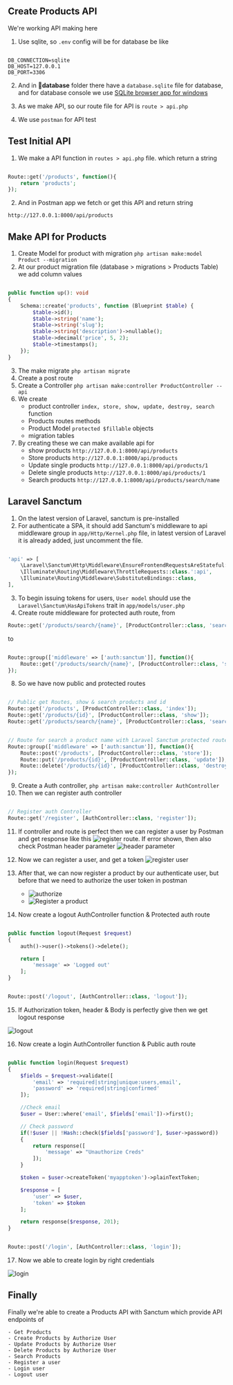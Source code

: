 ## Create Products API

We're working API making here

1. Use sqlite, so `.env` config will be for database be like

```env

DB_CONNECTION=sqlite
DB_HOST=127.0.0.1
DB_PORT=3306
```
2. And in **📂database** folder there have a `database.sqlite` file for database, and for database console we use [SQLite browser app for windows](https://sqlitebrowser.org/dl/)

3. As we make API, so our route file for API is `route > api.php`

4. We use `postman` for API test

## Test Initial API 

1. We make a API function in `routes > api.php` file. which return a string

```php

Route::get('/products', function(){
    return 'products';
});
```

2. And in Postman app we fetch or get this API and return string

`http://127.0.0.1:8000/api/products`

## Make API for Products 

1. Create Model for product with migration `php artisan make:model Product --migration`
2. At our product migration file (database > migrations > Products Table) we add column values 

```php

public function up(): void
{
    Schema::create('products', function (Blueprint $table) {
        $table->id();
        $table->string('name');
        $table->string('slug');
        $table->string('description')->nullable();
        $table->decimal('price', 5, 2);
        $table->timestamps();
    });
}
```
3. The make migrate `php artisan migrate`
4. Create a post route
5. Create a Controller `php artisan make:controller ProductController --api`
6. We create 
    - product controller `index, store, show, update, destroy, search` function
    - Products routes methods
    - Product Model `protected $fillable` objects
    - migration tables
7. By creating these we can make available api for 
    - show products `http://127.0.0.1:8000/api/products`
    - Store products `http://127.0.0.1:8000/api/products`
    - Update single products `http://127.0.0.1:8000/api/products/1`
    - Delete single products `http://127.0.0.1:8000/api/products/1`
    - Search products `http://127.0.0.1:8000/api/products/search/name`

## Laravel Sanctum

1. On the latest version of Laravel, sanctum is pre-installed
2. For authenticate a SPA, it should add Sanctum's middleware to api middleware group in `app/Http/Kernel.php` file, in latest version of Laravel it is already added, just uncomment the file.

```php

'api' => [
    \Laravel\Sanctum\Http\Middleware\EnsureFrontendRequestsAreStateful::class,
    \Illuminate\Routing\Middleware\ThrottleRequests::class.':api',
    \Illuminate\Routing\Middleware\SubstituteBindings::class,
],
```
3. To begin issuing tokens for users, `User model` should use the `Laravel\Sanctum\HasApiTokens` trait in `app/models/user.php`
4. Create route middleware for protected auth route, from
```php 
Route::get('/products/search/{name}', [ProductController::class, 'search']);
```

to

```php

Route::group(['middleware' => ['auth:sanctum']], function(){
    Route::get('/products/search/{name}', [ProductController::class, 'search']);
});
```
8. So we have now public and protected routes 

```php

// Public get Routes, show & search products and id
Route::get('/products', [ProductController::class, 'index']);
Route::get('/products/{id}', [ProductController::class, 'show']);
Route::get('/products/search/{name}', [ProductController::class, 'search']);


// Route for search a product name with Laravel Sanctum protected route auth
Route::group(['middleware' => ['auth:sanctum']], function(){
    Route::post('/products', [ProductController::class, 'store']);
    Route::put('/products/{id}', [ProductController::class, 'update']);
    Route::delete('/products/{id}', [ProductController::class, 'destroy']);
});
```
9. Create a Auth controller, `php artisan make:controller AuthController` 
10. Then we can register auth controller 

```php

// Register auth Controller
Route::get('/register', [AuthController::class, 'register']);
```
11. If controller and route is perfect then we can register a user by Postman and get response like this
![register route](./public/img/register-route.png). If error shown, then also check Postman header parameter 
![header parameter](./public/img/header.png)

12. Now we can register a user, and get a token
![register user](./public/img/register-a-user.png)

13. After that, we can now register a product by our authenticate user, but before that we need to authorize the user token in postman

    * ![authorize](./public/img/authorize.png)
    * ![Register a product](./public/img/resiter-a-product-by-a-authorize-use.png)

14. Now create a logout AuthController function & Protected auth route

```php

public function logout(Request $request)
{
    auth()->user()->tokens()->delete();

    return [
        'message' => 'Logged out'
    ];
}
```

```php

Route::post('/logout', [AuthController::class, 'logout']);
```

15. If Authorization token, header & Body is perfectly give then we get logout response

![logout](./public/img/logout.png)

16. Now create a login AuthController function & Public auth route

```php

public function login(Request $request)
{
    $fields = $request->validate([
        'email' => 'required|string|unique:users,email',
        'password' => 'required|string|confirmed'
    ]);

    //Check email
    $user = User::where('email', $fields['email'])->first();

    // Check password
    if(!$user || !Hash::check($fields['password'], $user->password))
    {
        return response([
            'message' => "Unauthorize Creds"
        ]);
    }

    $token = $user->createToken('myapptoken')->plainTextToken;

    $response = [
        'user' => $user,
        'token' => $token
    ];

    return response($response, 201);
}
```

```php

Route::post('/login', [AuthController::class, 'login']);
```
17. Now we able to create login by right credentials

![login](./public/img/login.png)

## Finally 

Finally we're able to create a Products API with Sanctum which provide API endpoints of 

    - Get Products 
    - Create Products by Authorize User
    - Update Products by Authorize User
    - Delete Products by Authorize User
    - Search Products 
    - Register a user
    - Login user
    - Logout user
